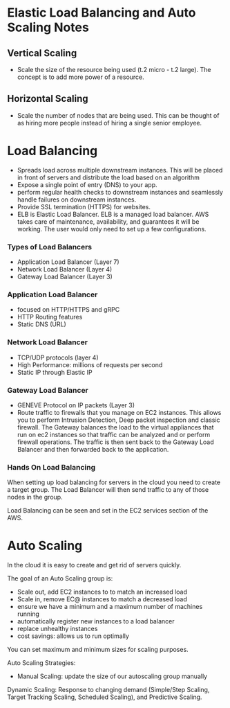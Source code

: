 # Elastic Load Balancing and Auto Scaling Notes

## Vertical Scaling 
- Scale the size of the resource being used (t.2 micro - t.2 large).  The concept is to add more power of a resource.

## Horizontal Scaling
- Scale the number of nodes that are being used.  This can be thought of as hiring more people instead of hiring a single senior employee.

# Load Balancing
- Spreads load across multiple downstream instances.  This will be placed in front of servers and distribute the load based on an algorithm
-  Expose a single point of entry (DNS) to your app.
- perform regular health checks to downstream instances and seamlessly handle failures on downstream instances.
- Provide SSL termination (HTTPS) for websites.
- ELB is Elastic Load Balancer.  ELB is a managed load balancer. AWS takes care of maintenance, availability, and guarantees it will be working.  The user would only need to set up a few configurations.
### Types of Load Balancers
- Application Load Balancer (Layer 7)
- Network Load Balancer (Layer 4)
- Gateway Load Balancer (Layer 3)
###  Application Load Balancer
- focused on HTTP/HTTPS and gRPC
- HTTP Routing features
- Static DNS (URL)
### Network Load Balancer 
- TCP/UDP protocols (layer 4)
- High Performance: millions of requests per second
- Static IP through Elastic IP
### Gateway Load Balancer
- GENEVE Protocol on IP packets (Layer 3)
- Route traffic to firewalls that you manage on EC2 instances.  This allows you to perform Intrusion Detection, Deep packet inspection and classic firewall.  The Gateway balances the load to the virtual appliances that run on ec2 instances so that traffic can be analyzed and or perform firewall operations. The traffic is then sent back to the Gateway Load Balancer and then forwarded back to the application.
### Hands On Load Balancing
When setting up load balancing for servers in the cloud you need to create a target group.  The Load Balancer will then send traffic to any of those nodes in the group.

Load Balancing can be seen and set in the EC2 services section of the AWS. 

# Auto Scaling
In the cloud it is easy to create and get rid of servers quickly.

The goal of an Auto Scaling group is:
 - Scale out, add EC2 instances to to match an increased load
 - Scale in, remove EC@ instances to match a decreased load
 - ensure we have a minimum and a maximum number of machines running
 - automatically register new instances to a load balancer
 - replace unhealthy instances
 - cost savings: allows us to run optimally

You can set maximum and minimum sizes for scaling purposes.  

Auto Scaling Strategies:

- Manual Scaling: update the size of our autoscaling group manually

Dynamic Scaling: Response to changing demand (Simple/Step Scaling, Target Tracking Scaling, Scheduled Scaling), and Predictive Scaling.